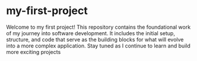 # my-first-project
Welcome to my first project! This repository contains the foundational work of my journey into software development. It includes the initial setup, structure, and code that serve as the building blocks for what will evolve into a more complex application. Stay tuned as I continue to learn and build more exciting projects
